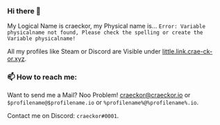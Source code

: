 ### Hi there 👋

<!--
**craeckor/craeckor** is a ✨ _special_ ✨ repository because its `README.md` (this file) appears on your GitHub profile.

Here are some ideas to get you started:

- 🔭 I’m currently working on ...
- 🌱 I’m currently learning ...
- 👯 I’m looking to collaborate on ...
- 🤔 I’m looking for help with ...
- 💬 Ask me about ...
- 📫 How to reach me: ...
- 😄 Pronouns: ...
- ⚡ Fun fact: ...
-->

My Logical Name is craeckor, my Physical name is... `Error: Variable physicalname not found, Please check the spelling or create the Variable physicalname!`

All my profiles like Steam or Discord are Visible under [little.link.crae-ck-or.xyz](https://little.link.sshwifty.de).

### 📫 How to reach me:

Want to send me a Mail? Noo Problem! [craeckor@craeckor.io](mailto:craeckor@craeckor.io) or `$profilename@$profilename.io` or `%profilename%@%profilename%.io`.

Contact me on Discord: `craeckor#0001`.
